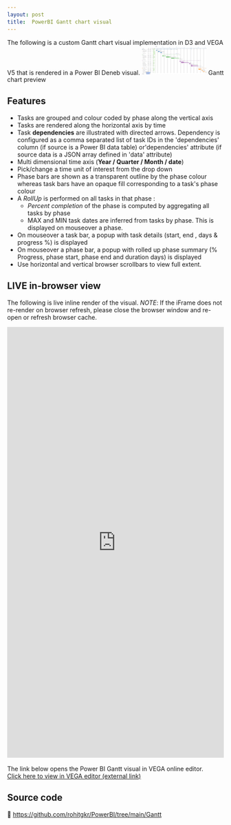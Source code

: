 ```yaml
---
layout: post
title:  PowerBI Gantt chart visual
---
```

<head>
  <meta name="msvalidate.01" content="18706B947C1961204CE81BB59B0CC445" />
  <style>
    .container {
      max-width: 100%
    } 
    .narrow_container {
      max-width: 30%
    } 
    .vega-bindings {
      position: absolute;
      top: 0
    }
  </style>
</head>
The following is a custom Gantt chart visual implementation in D3 and VEGA V5 that is rendered in a Power BI Deneb visual.

<img src="/images/Gantt_vega.PNG" alt="Project Plan" style="max-width: 30%"> 
Gantt chart preview

## Features
- Tasks are grouped and colour coded by phase along the vertical axis 
- Tasks are rendered along the horizontal axis by time
- Task **dependencies** are illustrated with directed arrows. Dependency is configured as a comma separated list of task IDs in the 'dependencies' column (if source is a Power BI data table) or'dependencies' attribute (if source data is a JSON array defined in 'data' attribute)  
- Multi dimensional time axis (**Year / Quarter / Month / date**)
- Pick/change a time unit of interest from the drop down
- Phase bars are shown as a transparent outline by the phase colour whereas task bars have an opaque fill corresponding to a task's phase colour  
- A *RollUp* is performed on all tasks in that phase :
  - *Percent completion* of the phase is computed by aggregating all tasks by phase
  - MAX and MIN task dates are inferred from tasks by phase. This is displayed on mouseover a phase.
- On mouseover a task bar, a popup with task details (start, end , days & progress %) is displayed
- On mouseover a phase bar, a popup with rolled up phase summary (% Progress, phase start, phase end and duration days) is displayed
- Use horizontal and vertical browser scrollbars to view full extent.

## LIVE in-browser view 
The following is live inline render of the visual.
*NOTE*: If the iFrame does not re-render on browser refresh, please close the browser window and re-open or refresh browser cache. 


<iframe id='vega_frm' width="2000" height="1000" seamless frameborder="0" src="https://tinyurl.com/GanttRohit" style="max-width:100%;overflow:scroll"></iframe>

<script>
  // Assuming you have an iframe with an id 'my-iframe'
  var iframe = document.getElementById('vega_frm');

    // Access the document of the iframe
    var iframeDocument = iframe.contentDocument || iframe.contentWindow.document;
    iframeDocument.body.style.backgroundColor = "#ff0000";
  /*
    // Get the elements with class 'vega-bindings'
    var bindings = iframeDocument.getElementsByClassName('vega-bindings');

    // Check if elements exist
    if (bindings.length > 0) {
        // Add the style attribute to the first element
        bindings[0].style.position = 'absolute';
        bindings[0].style.top = 0;
    }
    */


</script>

The link below opens the Power BI Gantt visual in VEGA online editor.  
<a href="https://tinyurl.com/GanttRohit" target="_blank">Click here to view in VEGA editor (external link)</a>

## Source code
	https://github.com/rohitgkr/PowerBI/tree/main/Gantt 
